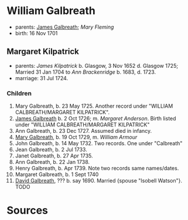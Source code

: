 # William Galbreath

- parents: [James Galbreath](galbreath-james-1672.adoc); *Mary Fleming*
- birth: 16 Nov 1701

## Margaret Kilpatrick

- parents: *James Kilpatrick* b.  Glasgow, 3 Nov 1652 d. Glasgow 1725;   Married 31 Jan 1704 to *Ann Brackenridge* b. 1683, d. 1723.
- marriage: 31 Jul 1724.

### Children

1. Mary Galbreath, b. 23 May 1725.  Another record under "WILLIAM CALBREATH/MARGARET KILPATRICK".
2. [James Galbreath](galbreath-james-1726.adoc) b. 2 Oct 1726; m. *Margaret Anderson*.  Birth listed under "WILLIAM CALBREATH/MARGARET KILPATRICK"
3. Ann Galbreath, b. 23 Dec 1727.  Assumed died in infancy.
4. [Mary Galbreath](galbreath-mary-1729.adoc), b. 19 Oct 1729, m. *William Armour*
5. John Galbreath, b. 14 May 1732. Two records. One under "Calbreath"
6. Jean Galbreath, b. 2 Jul 1733.
7. Janet Galbreath, b. 27 Apr 1735.
8. Ann Galbreath, b. 22 Jan 1738.
9. Henry Galbreath, b. Apr 1739. Note two records same names/dates.
10. Margaret Galbreath, b. 1 Sept 1740
11. [David Galbreath](david-galbreath-isobell-watson), ??? b. say 1690.  Married {spouse "Isobell Watson"}. TODO

# Sources

